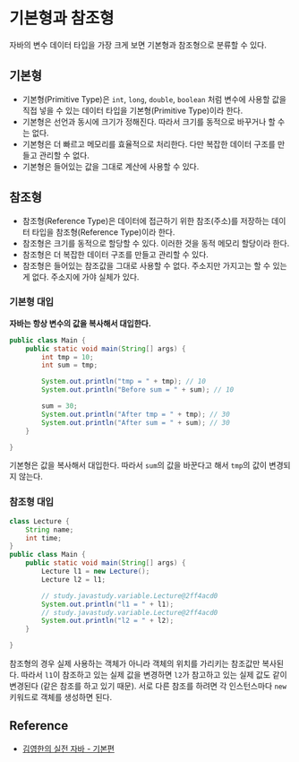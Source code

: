# 기본형과 참조형

자바의 변수 데이터 타입을 가장 크게 보면 기본형과 참조형으로 분류할 수 있다.

## 기본형

- 기본형(Primitive Type)은 `int`, `long`, `double`, `boolean` 처럼 변수에 사용할 값을 직접 넣을 수 있는 데이터 타입을 기본형(Primitive Type)이라 한다.
- 기본형은 선언과 동시에 크기가 정해진다. 따라서 크기를 동적으로 바꾸거나 할 수는 없다.
- 기본형은 더 빠르고 메모리를 효율적으로 처리한다. 다만 복잡한 데이터 구조를 만들고 관리할 수 없다.
- 기본형은 들어있는 값을 그대로 계산에 사용할 수 있다.

## 참조형

- 참조형(Reference Type)은 데이터에 접근하기 위한 참조(주소)를 저장하는 데이터 타입을 참조형(Reference Type)이라 한다.
- 참조형은 크기를 동적으로 할당할 수 있다. 이러한 것을 동적 메모리 할당이라 한다.
- 참조형은 더 복잡한 데이터 구조를 만들고 관리할 수 있다.
- 참조형은 들어있는 참조값을 그대로 사용할 수 없다. 주소지만 가지고는 할 수 있는게 없다. 주소지에 가야 실체가 있다.

### 기본형 대입

**자바는 항상 변수의 값을 복사해서 대입한다.**

```java
public class Main {
    public static void main(String[] args) {
        int tmp = 10;
        int sum = tmp;

        System.out.println("tmp = " + tmp); // 10
        System.out.println("Before sum = " + sum); // 10

        sum = 30;
        System.out.println("After tmp = " + tmp); // 30
        System.out.println("After sum = " + sum); // 30
    }

}
```

기본형은 값을 복사해서 대입한다. 따라서 `sum`의 값을 바꾼다고 해서 `tmp`의 값이 변경되지 않는다.

### 참조형 대입

```java
class Lecture {
    String name;
    int time;
}
public class Main {
    public static void main(String[] args) {
        Lecture l1 = new Lecture();
        Lecture l2 = l1;

        // study.javastudy.variable.Lecture@2ff4acd0
        System.out.println("l1 = " + l1);
        // study.javastudy.variable.Lecture@2ff4acd0
        System.out.println("l2 = " + l2);
    }

}
```

참조형의 경우 실제 사용하는 객체가 아니라 객체의 위치를 가리키는 참조값만 복사된다. 따라서 `l1`이 참조하고 있는 실제 값을 변경하면 `l2`가 참고하고 있는 실제 값도 같이 변경된다 (같은 참조를 하고 있기 때문). 서로 다른 참조를 하려면 각 인스턴스마다 `new` 키워드로 객체를 생성하면 된다.

## Reference

- [김영한의 실전 자바 - 기본편](https://www.inflearn.com/course/%EA%B9%80%EC%98%81%ED%95%9C%EC%9D%98-%EC%8B%A4%EC%A0%84-%EC%9E%90%EB%B0%94-%EA%B8%B0%EB%B3%B8%ED%8E%B8#)
